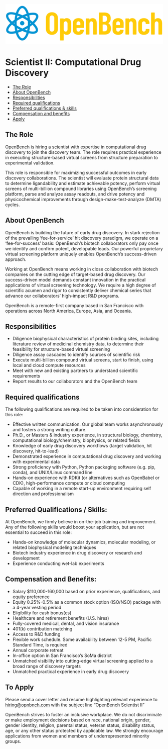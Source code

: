 
![yellow-banner](https://github.com/opnbnch/scientist_ii_comp_drug_disco/blob/main/OpenBenchLogo_Horizontal_Color@4x.png)


# Scientist II: Computational Drug Discovery
- [The Role](#the-role)
- [About OpenBench](#about-openbench)
- [Responsibilities](#responsibilities)
- [Required qualifications](#required-qualifications)
- [Preferred qualifications & skills](#preferred-qualifications--skills)
- [Compensation and benefits](#compensation-and-benefits)
- [Apply](#to-apply)

## The Role
OpenBench is hiring a scientist with expertise in computational drug discovery to join the discovery team. The role requires practical experience in executing structure-based virtual screens from structure preparation to experimental validation.

This role is responsible for maximizing successful outcomes in early discovery collaborations. The scientist will evaluate protein structural data to determine ligandability and estimate achievable potency, perform virtual screens of multi-billion compound libraries using OpenBench’s screening platform, parse and analyze assay readouts, and drive potency and physicochemical improvements through design-make-test-analyze (DMTA) cycles.

## About OpenBench
OpenBench is building the future of early drug discovery. In stark rejection of the prevailing ‘fee-for-service’ hit discovery paradigm, we operate on a ‘fee-for-success’ basis: OpenBench’s biotech collaborators only pay once we identify and confirm potent, developable leads. Our powerful proprietary virtual screening platform uniquely enables OpenBench’s success-driven approach. 

Working at OpenBench means working in close collaboration with biotech companies on the cutting edge of target-based drug discovery. Our success-driven model demands constant innovation in the practical applications of virtual screening technology. We require a high degree of scientific acumen and rigor to consistently deliver chemical series that advance our collaborators’ high-impact R&D programs.

OpenBench is a remote-first company based in San Francisco with operations across North America, Europe, Asia, and Oceania.

## Responsibilities

- Diligence biophysical characteristics of protein binding sites, including literature review of medicinal chemistry data, to determine their feasibility for structure-based virtual screening
- Diligence assay cascades to identify sources of scientific risk 
- Execute multi-billion compound virtual screens, start to finish, using local and cloud compute resources
- Meet with new and existing partners to understand scientific requirements
- Report results to our collaborators and the OpenBench team

## Required qualifications
The following qualifications are required to be taken into consideration for this role:

- Effective written communication. Our global team works asynchronously and fosters a strong writing culture.
- Ph.D., or Masters & industry experience, in structural biology, chemistry, computational biology/chemistry, biophysics, or related fields
- Knowledge of early drug discovery workflows (target validation, hit discovery, hit-to-lead)
- Demonstrated experience in computational drug discovery and working with experimental data
- Strong proficiency with Python, Python packaging software (e.g. pip, conda), and UNIX/Linux command line 
- Hands-on experience with RDKit (or alternatives such as OpenBabel or CDK), high-performance compute or cloud computing
- Capable of working in a remote start-up environment requiring self direction and professionalism

## Preferred Qualifications / Skills:
At OpenBench, we firmly believe in on-the-job training and improvement. Any of the following skills would boost your application, but are not essential to succeed in this role:

- Hands-on knowledge of molecular dynamics, molecular modeling, or related biophysical modeling techniques
- Biotech industry experience in drug discovery or research and development
- Experience conducting wet-lab experiments

## Compensation and Benefits:
- Salary $110,000-160,000 based on prior experience, qualifications, and equity preference
- Equity 0.25%-0.5% as a common stock option (ISO/NSO) package with a 4-year vesting period
- Eligibility for cash bonus(es) 
- Healthcare and retirement benefits (U.S. hires)
- Fully-covered medical, dental, and vision insurance
- 401(k) contribution matching
- Access to R&D funding
- Flexible work schedule. Some availability between 12-5 PM, Pacific Standard Time, is required 
- Annual corporate retreat
- In-office option in San Francisco’s SoMa district
- Unmatched visibility into cutting-edge virtual screening applied to a broad range of discovery targets
- Unmatched practical experience in early drug discovery

## To Apply
Please send a cover letter and resume highlighting relevant experience to hiring@opnbnch.com with the subject line “OpenBench Scientist II”

OpenBench strives to foster an inclusive workplace. We do not discriminate or make employment decisions based on race, national origin, gender, gender identity, religion, parental status,  veteran status, disability status, age, or any other status protected by applicable law. We strongly encourage applications from women and members of underrepresented minority groups.

